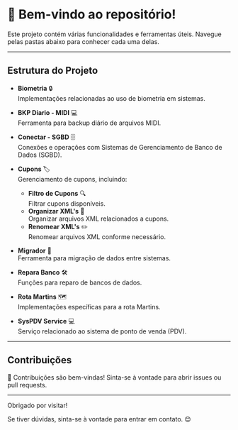 # 👋 Bem-vindo ao repositório!

Este projeto contém várias funcionalidades e ferramentas úteis. Navegue pelas pastas abaixo para conhecer cada uma delas.

---

## Estrutura do Projeto

- **Biometria** 🔒  
  Implementações relacionadas ao uso de biometria em sistemas.

- **BKP Diario - MIDI** 💻  
  Ferramenta para backup diário de arquivos MIDI.

- **Conectar - SGBD** 🗄️  
  Conexões e operações com Sistemas de Gerenciamento de Banco de Dados (SGBD).

- **Cupons** 🏷️  
  Gerenciamento de cupons, incluindo:
  - **Filtro de Cupons** 🔍  
    Filtrar cupons disponíveis.
  - **Organizar XML's** 📂  
    Organizar arquivos XML relacionados a cupons.
  - **Renomear XML's** ✏️  
    Renomear arquivos XML conforme necessário.

- **Migrador** 🚀  
  Ferramenta para migração de dados entre sistemas.

- **Repara Banco** 🛠️  
  Funções para reparo de bancos de dados.

- **Rota Martins** 🗺️  
  Implementações específicas para a rota Martins.

- **SysPDV Service** 💻  
  Serviço relacionado ao sistema de ponto de venda (PDV).

---

## Contribuições

🤝 Contribuições são bem-vindas! Sinta-se à vontade para abrir issues ou pull requests.

---

Obrigado por visitar! 

Se tiver dúvidas, sinta-se à vontade para entrar em contato. 😊